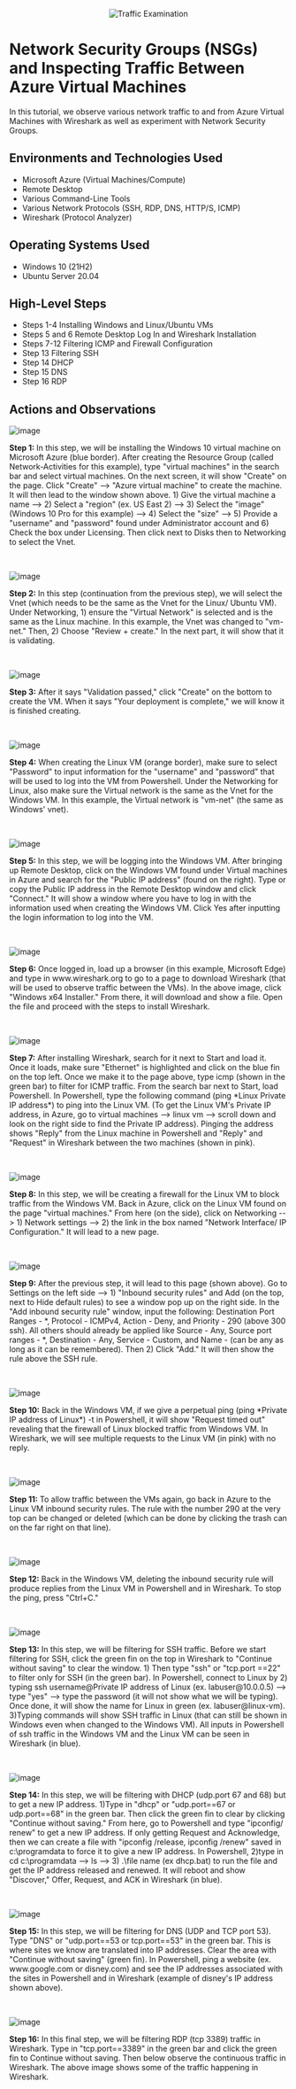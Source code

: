 <p align="center">
<img src="https://i.imgur.com/Ua7udoS.png" alt="Traffic Examination"/>
</p>

<h1>Network Security Groups (NSGs) and Inspecting Traffic Between Azure Virtual Machines</h1>
In this tutorial, we observe various network traffic to and from Azure Virtual Machines with Wireshark as well as experiment with Network Security Groups. <br />

<h2>Environments and Technologies Used</h2>

- Microsoft Azure (Virtual Machines/Compute)
- Remote Desktop
- Various Command-Line Tools
- Various Network Protocols (SSH, RDP, DNS, HTTP/S, ICMP)
- Wireshark (Protocol Analyzer)

<h2>Operating Systems Used </h2>

- Windows 10 (21H2)
- Ubuntu Server 20.04

<h2>High-Level Steps</h2>

- Steps 1-4 Installing Windows and Linux/Ubuntu VMs
- Steps 5 and 6 Remote Desktop Log In and Wireshark Installation
- Steps 7-12 Filtering ICMP and Firewall Configuration
- Step 13 Filtering SSH
- Step 14 DHCP
- Step 15 DNS
- Step 16 RDP

<h2>Actions and Observations</h2>

![image](https://github.com/user-attachments/assets/f1bb01bc-3094-404a-93c5-adfb6638a192)

<p>
<strong>Step 1:</strong> In this step, we will be installing the Windows 10 virtual machine on Microsoft Azure (blue border). After creating the Resource Group (called Network-Activities for this example), type "virtual machines" in the search bar and select virtual machines. On the next screen, it will show "Create" on the page. Click "Create" --> "Azure virtual machine" to create the machine. It will then lead to the window shown above. 1) Give the virtual machine a name --> 2) Select a "region" (ex. US East 2) --> 3) Select the "image" (Windows 10 Pro for this example) --> 4) Select the "size" --> 5) Provide a "username" and "password" found under Administrator account and 6) Check the box under Licensing. Then click next to Disks then to Networking to select the Vnet.
</p>
<br />

![image](https://github.com/user-attachments/assets/bc86e70b-0455-4df6-9f9e-8729b42825e8)

<p>
<strong>Step 2:</strong> In this step (continuation from the previous step), we will select the Vnet (which needs to be the same as the Vnet for the Linux/ Ubuntu VM). Under Networking, 1) ensure the "Virtual Network" is selected and is the same as the Linux machine. In this example, the Vnet was changed to "vm-net." Then, 2) Choose "Review + create." In the next part, it will show that it is validating.
</p>
<br />

![image](https://github.com/user-attachments/assets/73cc821a-a2f6-402d-9767-5c47e5618fb4)

<p>
<strong>Step 3:</strong> After it says "Validation passed," click "Create" on the bottom to create the VM. When it says "Your deployment is complete," we will know it is finished creating.
</p>
<br />

![image](https://github.com/user-attachments/assets/d073b801-ad1a-4509-9151-5b7c11337375)

<p>
<strong>Step 4:</strong> When creating the Linux VM (orange border), make sure to select "Password" to input information for the "username" and "password" that will be used to log into the VM from Powershell. Under the Networking for Linux, also make sure the Virtual network is the same as the Vnet for the Windows VM. In this example, the Virtual network is "vm-net" (the same as Windows' vnet).
</p>
<br />

![image](https://github.com/user-attachments/assets/ca7da47d-97ea-43af-b4c8-7befdb90455f)

<p>
<strong>Step 5:</strong> In this step, we will be logging into the Windows VM. After bringing up Remote Desktop, click on the Windows VM found under Virtual machines in Azure and search for the "Public IP address" (found on the right). Type or copy the Public IP address in the Remote Desktop window and click "Connect." It will show a window where you have to log in with the information used when creating the Windows VM. Click Yes after inputting the login information to log into the VM.
</p>
<br />

![image](https://github.com/user-attachments/assets/af1719b1-2466-4efc-89ec-77da800106d0)

<p>
<strong>Step 6:</strong> Once logged in, load up a browser (in this example, Microsoft Edge) and type in www.wireshark.org to go to a page to download Wireshark (that will be used to observe traffic between the VMs). In the above image, click "Windows x64 Installer." From there, it will download and show a file. Open the file and proceed with the steps to install Wireshark.
</p>
<br />

![image](https://github.com/user-attachments/assets/ac79728c-7a3b-484c-aba9-eb5aa9d89ee3)

<p>
<strong>Step 7:</strong> After installing Wireshark, search for it next to Start and load it. Once it loads, make sure "Ethernet" is highlighted and click on the blue fin on the top left. Once we make it to the page above, type icmp (shown in the green bar) to filter for ICMP traffic. From the search bar next to Start, load Powershell. In Powershell, type the following command (ping *Linux Private IP address*) to ping into the Linux VM. (To get the Linux VM's Private IP address, in Azure, go to virtual machines --> linux vm --> scroll down and look on the right side to find the Private IP address). Pinging the address shows "Reply" from the Linux machine in Powershell and "Reply" and "Request" in Wireshark between the two machines (shown in pink). 
</p>
<br />

![image](https://github.com/user-attachments/assets/19036af8-a26f-455d-8946-b214973a991f)

<p>
<strong>Step 8:</strong> In this step, we will be creating a firewall for the Linux VM to block traffic from the Windows VM. Back in Azure, click on the Linux VM found on the page "virtual machines." From here (on the side), click on Networking --> 1) Network settings --> 2) the link in the box named "Network Interface/ IP Configuration." It will lead to a new page.
</p>
<br />

![image](https://github.com/user-attachments/assets/25b8e1c3-d249-4f97-9b37-f2fb87a69228)

<p>
<strong>Step 9:</strong> After the previous step, it will lead to this page (shown above). Go to Settings on the left side --> 1) "Inbound security rules" and Add (on the top, next to Hide default rules) to see a window pop up on the right side. In the "Add inbound security rule" window, input the following: Destination Port Ranges - *, Protocol - ICMPv4, Action - Deny, and Priority - 290 (above 300 ssh). All others should already be applied like Source - Any, Source port ranges - *, Destination - Any, Service - Custom, and Name - (can be any as long as it can be remembered). Then 2) Click "Add." It will then show the rule above the SSH rule.
</p>
<br />

![image](https://github.com/user-attachments/assets/7e26c3d3-d2ce-44e1-b816-d33cfc77ade6)

<p>
<strong>Step 10:</strong> Back in the Windows VM, if we give a perpetual ping (ping *Private IP address of Linux*) -t in Powershell, it will show "Request timed out" revealing that the firewall of Linux blocked traffic from Windows VM. In Wireshark, we will see multiple requests to the Linux VM (in pink) with no reply.
</p>
<br />

![image](https://github.com/user-attachments/assets/4c063567-6d8d-4aef-848e-c4759410e444)

<p>
<strong>Step 11:</strong> To allow traffic between the VMs again, go back in Azure to the Linux VM inbound security rules. The rule with the number 290 at the very top can be changed or deleted (which can be done by clicking the trash can on the far right on that line).
</p>
<br />

![image](https://github.com/user-attachments/assets/56173e82-9577-463e-90c5-b53d6e42a38c)

<p>
<strong>Step 12:</strong> Back in the Windows VM, deleting the inbound security rule will produce replies from the Linux VM in Powershell and in Wireshark. To stop the ping, press "Ctrl+C."
</p>
<br />

![image](https://github.com/user-attachments/assets/1a89b72d-fc51-442d-b721-02cbd3392d06)

<p>
<strong>Step 13:</strong> In this step, we will be filtering for SSH traffic. Before we start filtering for SSH, click the green fin on the top in Wireshark to "Continue without saving" to clear the window. 1) Then type "ssh" or "tcp.port ==22" to filter only for SSH (in the green bar). In Powershell, connect to Linux by 2) typing ssh username@Private IP address of Linux (ex. labuser@10.0.0.5) --> type "yes" --> type the password (it will not show what we will be typing). Once done, it will show the name for Linux in green (ex. labuser@linux-vm). 3)Typing commands will show SSH traffic in Linux (that can still be shown in Windows even when changed to the Windows VM). All inputs in Powershell of ssh traffic in the Windows VM and the Linux VM can be seen in Wireshark (in blue).
</p>
<br />

![image](https://github.com/user-attachments/assets/f17d435f-4068-4fda-9cea-b54fabc18e6f)

<p>
<strong>Step 14:</strong> In this step, we will be filtering with DHCP (udp.port 67 and 68) but to get a new IP address. 1)Type in "dhcp" or "udp.port==67 or udp.port==68" in the green bar. Then click the green fin to clear by clicking "Continue without saving." From here, go to Powershell and type "ipconfig/ renew" to get a new IP address. If only getting Request and Acknowledge, then we can create a file with "ipconfig /release, ipconfig /renew" saved in c:\programdata to force it to give a new IP address. In Powershell, 2)type in cd c:\programdata --> ls --> 3) .\file name (ex dhcp.bat) to run the file and get the IP address released and renewed. It will reboot and show "Discover," Offer, Request, and ACK in Wireshark (in blue).
</p>
<br />

![image](https://github.com/user-attachments/assets/d3701348-3209-44cd-b591-09ff2fdb40ed)

<p>
<strong>Step 15:</strong> In this step, we will be filtering for DNS (UDP and TCP port 53). Type "DNS" or "udp.port==53 or tcp.port==53" in the green bar. This is where sites we know are translated into IP addresses. Clear the area with "Continue without saving" (green fin). In Powershell, ping a website (ex. www.google.com or disney.com) and see the IP addresses associated with the sites in Powershell and in Wireshark (example of disney's IP address shown above).
</p>
<br />

![image](https://github.com/user-attachments/assets/01429eea-5552-47d8-99c3-a06d9bf6a8c4)

<p>
<strong>Step 16:</strong> In this final step, we will be filtering RDP (tcp 3389) traffic in Wireshark. Type in "tcp.port==3389" in the green bar and click the green fin to Continue without saving. Then below observe the continuous traffic in Wireshark. The above image shows some of the traffic happening in Wireshark.
</p>
<br />
